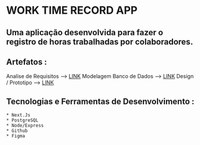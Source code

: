 # WORK TIME RECORD APP

## Uma aplicação desenvolvida para fazer o registro de horas trabalhadas por colaboradores.

## Artefatos :

   Analise de Requisitos  --> [LINK](https://docs.google.com/document/d/1mXYC3zBO63o6MekNcnyizNgUP-bpV0ZYQeMNVkhROD0/edit)
   Modelagem Banco de Dados --> [LINK](https://dbdiagram.io/d/64dc27ec02bd1c4a5ed570ac)
   Design / Prototipo --> [LINK](https://www.figma.com/file/aXFWoeRPZ78SR0bgWpYo1E/work-tracker?type=design&node-id=0-1&mode=design&t=sL47pic2KwJpMmyp-0)

## Tecnologias e Ferramentas de Desenvolvimento :

    * Next.Js
    * PostgreSQL
    * Node/Express
    * Github
    * Figma





